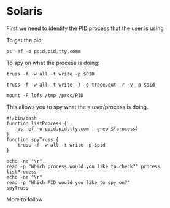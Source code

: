 # Solaris

First we need to identify the PID process that the user is using 

To get the pid:
```
ps -ef -o ppid,pid,tty,comm
```
To spy on what the process is doing:
```
truss -f -w all -t write -p $PID

truss -f -w all -t write -T -o trace.out -r -v -p $pid

```
```
mount -F lofs /tmp /proc/PID
```

This allows you to spy what the a user/process is doing.

```
#!/bin/bash
function listProcess {
	ps -ef -o ppid,pid,tty,com | grep ${process}
}
function spyTruss {
	truss -f -w all -t write -p $pid
}

echo -ne "\r"
read -p "Which process would you like to check?" process
listProcess
echo -ne "\r"
read -p "Which PID would you like to spy on?"
spyTruss
```

More to follow
